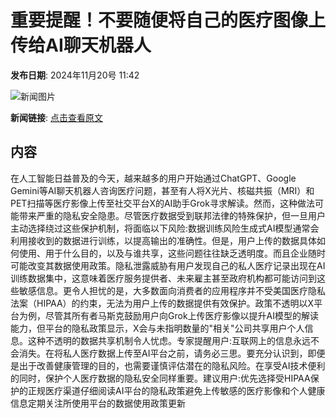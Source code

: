 # 重要提醒！不要随便将自己的医疗图像上传给AI聊天机器人

**发布日期**: 2024年11月20号 11:42

![新闻图片](https://pic.chinaz.com/picmap/202307181418295015_2.jpg)

**新闻链接**: [点击查看原文](https://www.aibase.com/zh/news/13350)

## 内容

在人工智能日益普及的今天，越来越多的用户开始通过ChatGPT、Google Gemini等AI聊天机器人咨询医疗问题，甚至有人将X光片、核磁共振（MRI）和PET扫描等医疗影像上传至社交平台X的AI助手Grok寻求解读。然而，这种做法可能带来严重的隐私安全隐患。尽管医疗数据受到联邦法律的特殊保护，但一旦用户主动选择绕过这些保护机制，将面临以下风险:数据训练风险生成式AI模型通常会利用接收到的数据进行训练，以提高输出的准确性。但是，用户上传的数据具体如何使用、用于什么目的，以及与谁共享，这些问题往往缺乏透明度。而且企业随时可能改变其数据使用政策。隐私泄露威胁有用户发现自己的私人医疗记录出现在AI训练数据集中，这意味着医疗服务提供者、未来雇主甚至政府机构都可能访问到这些敏感信息。更令人担忧的是，大多数面向消费者的应用程序并不受美国医疗隐私法案（HIPAA）的约束，无法为用户上传的数据提供有效保护。政策不透明以X平台为例，尽管其所有者马斯克鼓励用户向Grok上传医疗影像以提升AI模型的解读能力，但平台的隐私政策显示，X会与未指明数量的"相关"公司共享用户个人信息。这种不透明的数据共享机制令人忧虑。专家提醒用户:互联网上的信息永远不会消失。在将私人医疗数据上传至AI平台之前，请务必三思。要充分认识到，即便是出于改善健康管理的目的，也需要谨慎评估潜在的隐私风险。在享受AI技术便利的同时，保护个人医疗数据的隐私安全同样重要。建议用户:优先选择受HIPAA保护的正规医疗渠道仔细阅读AI平台的隐私政策避免上传敏感的医疗影像和个人健康信息定期关注所使用平台的数据使用政策更新
